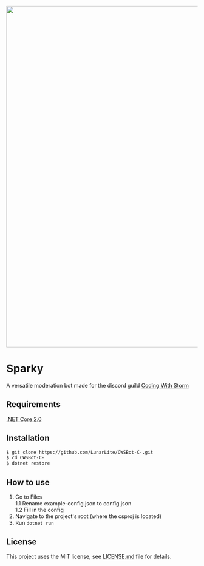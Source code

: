 <p align="center">
    <a href="https://forum.codingwithstorm.com">
       <img src="https://cdn.discordapp.com/attachments/280684583773798400/376117250824077314/cws_banner.png" width="900"/>
    </a>
</p>

# Sparky
A versatile moderation bot made for the discord guild [Coding With Storm]()

## Requirements
[.NET Core 2.0](https://www.microsoft.com/net/download)

## Installation
```bash
$ git clone https://github.com/LunarLite/CWSBot-C-.git
$ cd CWSBot-C-
$ dotnet restore
```

## How to use
1. Go to Files  
    1.1 Rename example-config.json to config.json  
    1.2 Fill in the config  
2. Navigate to the project's root (where the csproj is located)
3. Run `dotnet run`

## License
This project uses the MIT license, see [LICENSE.md](LICENSE.md) file for details.
